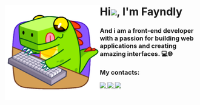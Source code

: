 <div id="header">
  <img  align="left" src="Crocosaurus-512px-12.gif" width="250"/>
  <h1 align="start">Hi<img src="https://media.giphy.com/media/hvRJCLFzcasrR4ia7z/giphy.gif" width="30px"/>, I'm Fayndly</h1>
  <h3 align="start">And i am a front-end developer with a passion for building web applications and creating amazing interfaces. 💻🌐</h3>
</div>

<h3>My contacts:</h3>
<a href="https://t.me/fayndly">
  <img src="https://img.icons8.com/30/8b56ff/telegram.png"/>
</a>
<a href="https://github.com/fayndly">
  <img src="https://img.icons8.com/30/8b56ff/github.png"/>
</a>
<a href="https://fayndly@gmail.com">
  <img src="https://img.icons8.com/30/8b56ff/gmail.png"/>
</a>


